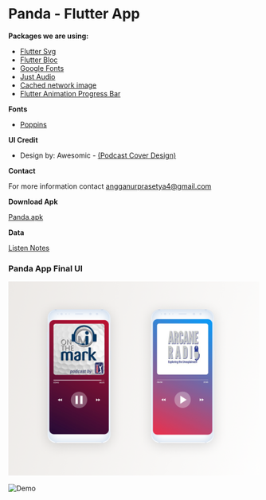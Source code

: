 # Panda - Flutter App


**Packages we are using:**

- [Flutter Svg](https://pub.dev/packages/flutter_svg)
- [Flutter Bloc](https://pub.dev/packages/flutter_bloc)
- [Google Fonts](https://pub.dev/packages/google_fonts)
- [Just Audio](https://pub.dev/packages/just_audio)
- [Cached network image](https://pub.dev/packages/cached_network_image)
- [Flutter Animation Progress Bar](https://pub.dev/packages/flutter_animation_progress_bar)

**Fonts**

-  [Poppins](https://fonts.google.com/specimen/Poppins)

**UI Credit**

- Design by: Awesomic - [(Podcast Cover Design)](https://dribbble.com/shots/14687034-Podcast-Covers-Design)

**Contact**

For more information contact angganurprasetya4@gmail.com

**Download Apk**

[Panda.apk](https://github.com/prasetyanurangga/panda/raw/main/panda.apk)

**Data**

[Listen Notes](https://listennotes.com)

### Panda App Final UI
![App UI](https://github.com/prasetyanurangga/panda/raw/main/panda_app_ui.png)

![Demo](https://github.com/prasetyanurangga/panda/raw/main/panda_app.gif)

